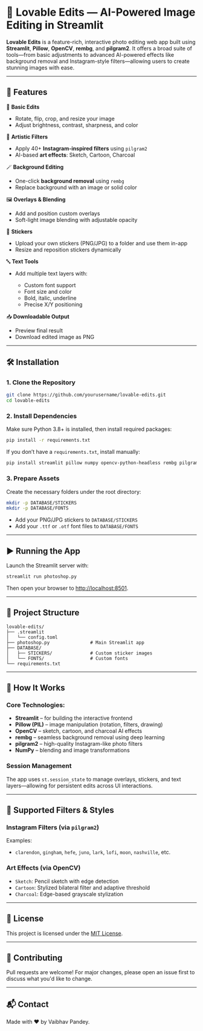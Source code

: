 # 🎨 Lovable Edits — AI-Powered Image Editing in Streamlit

**Lovable Edits** is a feature-rich, interactive photo editing web app built using **Streamlit**, **Pillow**, **OpenCV**, **rembg**, and **pilgram2**. It offers a broad suite of tools—from basic adjustments to advanced AI-powered effects like background removal and Instagram-style filters—allowing users to create stunning images with ease.

---

## 🚀 Features

🔧 **Basic Edits**

* Rotate, flip, crop, and resize your image
* Adjust brightness, contrast, sharpness, and color

🎨 **Artistic Filters**

* Apply 40+ **Instagram-inspired filters** using `pilgram2`
* AI-based **art effects**: Sketch, Cartoon, Charcoal

🪄 **Background Editing**

* One-click **background removal** using `rembg`
* Replace background with an image or solid color

🖼️ **Overlays & Blending**

* Add and position custom overlays
* Soft-light image blending with adjustable opacity

🧩 **Stickers**

* Upload your own stickers (PNG/JPG) to a folder and use them in-app
* Resize and reposition stickers dynamically

🔤 **Text Tools**

* Add multiple text layers with:

  * Custom font support
  * Font size and color
  * Bold, italic, underline
  * Precise X/Y positioning

📥 **Downloadable Output**

* Preview final result
* Download edited image as PNG

---

## 🛠️ Installation

### 1. Clone the Repository

```bash
git clone https://github.com/yourusername/lovable-edits.git
cd lovable-edits
```

### 2. Install Dependencies

Make sure Python 3.8+ is installed, then install required packages:

```bash
pip install -r requirements.txt
```

If you don’t have a `requirements.txt`, install manually:

```bash
pip install streamlit pillow numpy opencv-python-headless rembg pilgram2
```

### 3. Prepare Assets

Create the necessary folders under the root directory:

```bash
mkdir -p DATABASE/STICKERS
mkdir -p DATABASE/FONTS
```

* Add your PNG/JPG stickers to `DATABASE/STICKERS`
* Add your `.ttf` or `.otf` font files to `DATABASE/FONTS`

---

## ▶️ Running the App

Launch the Streamlit server with:

```bash
streamlit run photoshop.py
```

Then open your browser to [http://localhost:8501](http://localhost:8501).

---

## 📂 Project Structure

```
lovable-edits/
├── .streamlit
│   └── config.toml
├── photoshop.py               # Main Streamlit app
├── DATABASE/
│   ├── STICKERS/              # Custom sticker images
│   └── FONTS/                 # Custom fonts
└── requirements.txt
```

---

## 🧠 How It Works

### Core Technologies:

* **Streamlit** – for building the interactive frontend
* **Pillow (PIL)** – image manipulation (rotation, filters, drawing)
* **OpenCV** – sketch, cartoon, and charcoal AI effects
* **rembg** – seamless background removal using deep learning
* **pilgram2** – high-quality Instagram-like photo filters
* **NumPy** – blending and image transformations

### Session Management

The app uses `st.session_state` to manage overlays, stickers, and text layers—allowing for persistent edits across UI interactions.

---

## 🧪 Supported Filters & Styles

### Instagram Filters (via `pilgram2`)

Examples:

* `clarendon`, `gingham`, `hefe`, `juno`, `lark`, `lofi`, `moon`, `nashville`, etc.

### Art Effects (via OpenCV)

* `Sketch`: Pencil sketch with edge detection
* `Cartoon`: Stylized bilateral filter and adaptive threshold
* `Charcoal`: Edge-based grayscale stylization

---

## 📝 License

This project is licensed under the [MIT License](LICENSE).

---

## 🤝 Contributing

Pull requests are welcome! For major changes, please open an issue first to discuss what you'd like to change.

---

## 📬 Contact

Made with ❤️ by Vaibhav Pandey.

